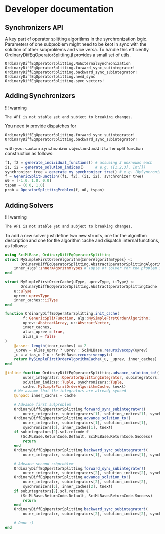 # Developer documentation

## Synchronizers API

A key part of operator splitting algorithms in the synchronization logic. Parameters of one subproblem might need to be kept in sync with the solution of other subproblems and vice versa. To handle this efficiently OrdinaryDiffEqOperatorSplitting.jl provides a small set of utils.

```@docs
OrdinaryDiffEqOperatorSplitting.NoExternalSynchronization
OrdinaryDiffEqOperatorSplitting.forward_sync_subintegrator!
OrdinaryDiffEqOperatorSplitting.backward_sync_subintegrator!
OrdinaryDiffEqOperatorSplitting.need_sync
OrdinaryDiffEqOperatorSplitting.sync_vectors!
```

## Adding Synchronizers

!!! warning
    
    The API is not stable yet and subject to breaking changes.

You need to provide dispatches for

```@docs; canonical=false
OrdinaryDiffEqOperatorSplitting.forward_sync_subintegrator!
OrdinaryDiffEqOperatorSplitting.backward_sync_subintegrator!
```

with your custom synchronizer object and add it to the split function construction as follows:

```julia
f1, f2 = generate_individual_functions() # assuming 3 unknowns each
i1, i2 = generate_solution_indices()     # e.g. ([1,2,3], Int[])
synchronizer_tree = generate_my_synchronizer_tree() # e.g. (MySyncronizer([1,2,3]), NoExternalSynchronization())
f = GenericSplitFunction((f1, f2), (i1, i2), synchronizer_tree)
u0 = [-1.0, 1.0, 0.0]
tspan = (0.0, 1.0)
prob = OperatorSplittingProblem(f, u0, tspan)
```

## Adding Solvers

!!! warning
    
    The API is not stable yet and subject to breaking changes.

To add a new solver just define two new structs, one for the algorithm description and one for the algorithm cache and dispatch internal functions, as follows:

```julia
using SciMLBase, OrdinaryDiffEqOperatorSplitting
struct MySimpleFirstOrderAlgorithm{InnerAlgorithmTypes} <:
       OrdinaryDiffEqOperatorSplitting.AbstractOperatorSplittingAlgorithm
    inner_algs::InnerAlgorithmTypes # Tuple of solver for the problem sequence
end

struct MySimpleFirstOrderCache{uType, uprevType, iiType} <:
       OrdinaryDiffEqOperatorSplitting.AbstractOperatorSplittingCache
    u::uType
    uprev::uprevType
    inner_caches::iiType
end

function OrdinaryDiffEqOperatorSplitting.init_cache(
        f::GenericSplitFunction, alg::MySimpleFirstOrderAlgorithm;
        uprev::AbstractArray, u::AbstractVector,
        inner_caches,
        alias_uprev = true,
        alias_u = false
)
    @assert length(inner_caches) == 2
    _uprev = alias_uprev ? uprev : SciMLBase.recursivecopy(uprev)
    _u = alias_u ? u : SciMLBase.recursivecopy(u)
    return MySimpleFirstOrderAlgorithmCache(_u, _uprev, inner_caches)
end

@inline function OrdinaryDiffEqOperatorSplitting.advance_solution_to!(
        outer_integrator::OperatorSplittingIntegrator, subintegrators::Tuple,
        solution_indices::Tuple, synchronizers::Tuple,
        cache::MySimpleFirstOrderAlgorithmCache, tnext)
    # We assume that the integrators are already synced
    @unpack inner_caches = cache

    # Advance first subproblem
    OrdinaryDiffEqOperatorSplitting.forward_sync_subintegrator!(
        outer_integrator, subintegrators[1], solution_indices[1], synchronizers[1])
    OrdinaryDiffEqOperatorSplitting.advance_solution_to!(
        outer_integrator, subintegrators[1], solution_indices[1],
        synchronizers[1], inner_caches[1], tnext)
    if subintegrators[1].sol.retcode ∉
       (SciMLBase.ReturnCode.Default, SciMLBase.ReturnCode.Success)
        return
    end
    OrdinaryDiffEqOperatorSplitting.backward_sync_subintegrator!(
        outer_integrator, subintegrators[1], solution_indices[1], synchronizers[1])

    # Advance second subproblem
    OrdinaryDiffEqOperatorSplitting.forward_sync_subintegrator!(
        outer_integrator, subintegrators[2], solution_indices[2], synchronizers[2])
    OrdinaryDiffEqOperatorSplitting.advance_solution_to!(
        outer_integrator, subintegrators[2], solution_indices[2],
        synchronizers[2], inner_caches[2], tnext)
    if subintegrators[2].sol.retcode ∉
       (SciMLBase.ReturnCode.Default, SciMLBase.ReturnCode.Success)
        return
    end
    OrdinaryDiffEqOperatorSplitting.backward_sync_subintegrator!(
        outer_integrator, subintegrators[2], solution_indices[2], synchronizers[2])

    # Done :)
end
```
